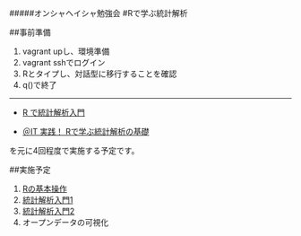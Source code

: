 #####オンシャヘイシャ勉強会
#Rで学ぶ統計解析

##事前準備
1. vagrant upし、環境準備
2. vagrant sshでログイン
3. Rとタイプし、対話型に移行することを確認
4. q()で終了

---
+ [R で統計解析入門](http://www.cwk.zaq.ne.jp/fkhud708/files/R-intro/)

+ [＠IT 実践！ Rで学ぶ統計解析の基礎](http://www.atmarkit.co.jp/fcoding/index/stat.html)

を元に4回程度で実施する予定です。

##実施予定
1. [Rの基本操作](1.md)
2. [統計解析入門1](2.md)
3. [統計解析入門2](3.md)
4. オープンデータの可視化
